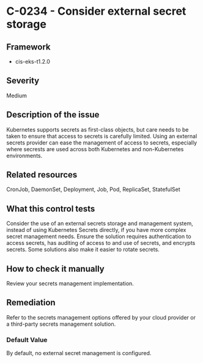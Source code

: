 # C-0234 - Consider external secret storage

## Framework
* cis-eks-t1.2.0
 
## Severity
Medium

## Description of the issue
Kubernetes supports secrets as first-class objects, but care needs to be taken to ensure that access to secrets is carefully limited. Using an external secrets provider can ease the management of access to secrets, especially where secrests are used across both Kubernetes and non-Kubernetes environments.
 
## Related resources
CronJob, DaemonSet, Deployment, Job, Pod, ReplicaSet, StatefulSet
 
## What this control tests 
Consider the use of an external secrets storage and management system, instead of using Kubernetes Secrets directly, if you have more complex secret management needs. Ensure the solution requires authentication to access secrets, has auditing of access to and use of secrets, and encrypts secrets. Some solutions also make it easier to rotate secrets.
 
## How to check it manually 
Review your secrets management implementation.
 
## Remediation
Refer to the secrets management options offered by your cloud provider or a third-party secrets management solution.
 
### Default Value
By default, no external secret management is configured.
 
